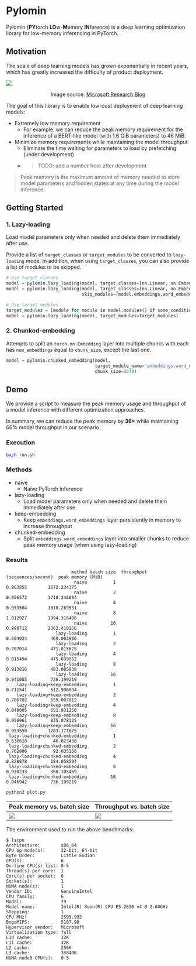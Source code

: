# Pylomin

Pylomin (**PY**torch **LO**w-**M**emory **IN**ference) is a deep learning optimization library for low-memory inferencing in PyTorch.

## Motivation

The scale of deep learning models has grown exponentially in recent years, which has greatly increased the difficulty of product deployment.

![](https://www.microsoft.com/en-us/research/uploads/prod/2021/10/model-size-graph.jpg)

 <p align = "center">
Image source: <a href="https://www.microsoft.com/en-us/research/blog/using-deepspeed-and-megatron-to-train-megatron-turing-nlg-530b-the-worlds-largest-and-most-powerful-generative-language-model/">Microsoft Research Blog</a>
</p>


The goal of this library is to enable low-cost deployment of deep learning models:

+ Extremely low memory requirement
  + For example, we can reduce the peak memory requirement for the inference of a BERT-like model (with 1.6 GiB parameters) to 46 MiB.
+ Minimize memory requirements while maintaining the model throughput
  + Eliminate the time waiting for parameters to load by prefetching (under development)
  + > TODO: add a number here after development

> Peak memory is the maximum amount of memory needed to store model parameters and hidden states at any time during the model inference.


## Getting Started

### 1. Lazy-loading

Load model parameters only when needed and delete them immediately after use.

Provide a list of `target_classes` or `target_modules` to be converted to `lazy-loading` mode.
In addition, when using `target_classes`, you can also provide a list of modules to be skipped.

```python
# Use target_classes
model = pylomin.lazy_loading(model, target_classes=[nn.Linear, nn.Embedding])
model = pylomin.lazy_loading(model, target_classes=[nn.Linear, nn.Embedding],
                             skip_modules=[model.embeddings.word_embeddings])

# Use target_modules
target_modules = [module for module in model.modules() if some_condition]
model = pylomin.lazy_loading(model, target_modules=target_modules)
```

### 2. Chunked-embedding

Attempts to split an `torch.nn.Embedding` layer into multiple chunks with each has `num_embeddings` equal to `chunk_size`, except the last one.

```python
model = pylomin.chunked_embedding(model,
                                  target_module_name='embeddings.word_embeddings',
                                  chunk_size=2048)
```

## Demo

We provide a script to measure the peak memory usage and throughput of a model inference with different optimization approaches.

In summary, we can reduce the peak memory by **36×** while maintaining 66% model throughput in our scenario.

### Execution

```bash
bash run.sh
```

### Methods

+ naive
  + Naïve PyTorch inference
+ lazy-loading
  + Load model parameters only when needed and delete them immediately after use
+ keep-embedding
  + Keep `embeddings.word_embeddings` layer persistently in memory to increase throughput
+ chunked-embedding
  + Split `embeddings.word_embeddings` layer into smaller chunks to reduce peak memory usage (when using lazy-loading)

### Results

```
                         method batch size  throughput (sequences/second)  peak memory (MiB)
                          naive          1                       0.963855        1672.234375
                          naive          2                       0.956572        1718.246094
                          naive          4                       0.953584        1810.269531
                          naive          8                       1.012927        1994.316406
                          naive         16                       0.990712        2362.410156
                   lazy-loading          1                       0.604924         469.003906
                   lazy-loading          2                       0.707014         471.015625
                   lazy-loading          4                       0.815494         475.039062
                   lazy-loading          8                       0.913816         483.085938
                   lazy-loading         16                       0.941055         736.199219
    lazy-loading+keep-embedding          1                       0.711541         512.996094
    lazy-loading+keep-embedding          2                       0.786782         559.007812
    lazy-loading+keep-embedding          4                       0.849005         651.031250
    lazy-loading+keep-embedding          8                       0.956961         835.078125
    lazy-loading+keep-embedding         16                       0.953550        1203.171875
 lazy-loading+chunked-embedding          1                       0.636618          46.023438
 lazy-loading+chunked-embedding          2                       0.762806          92.035156
 lazy-loading+chunked-embedding          4                       0.828878         184.058594
 lazy-loading+chunked-embedding          8                       0.930233         368.105469
 lazy-loading+chunked-embedding         16                       0.946942         736.199219
```

```bash
python3 plot.py
```

| Peak memory vs. batch size | Throughput vs. batch size |
| -------- | -------- |
|  [![](https://i.imgur.com/F52U6XL.png)](https://i.imgur.com/F52U6XL.pn)   | [![](https://i.imgur.com/YQu0k3J.png)](https://i.imgur.com/YQu0k3J.png)  |


The environment used to run the above benchmarks:

```
$ lscpu
Architecture:        x86_64
CPU op-mode(s):      32-bit, 64-bit
Byte Order:          Little Endian
CPU(s):              6
On-line CPU(s) list: 0-5
Thread(s) per core:  1
Core(s) per socket:  6
Socket(s):           1
NUMA node(s):        1
Vendor ID:           GenuineIntel
CPU family:          6
Model:               79
Model name:          Intel(R) Xeon(R) CPU E5-2690 v4 @ 2.60GHz
Stepping:            1
CPU MHz:             2593.992
BogoMIPS:            5187.98
Hypervisor vendor:   Microsoft
Virtualization type: full
L1d cache:           32K
L1i cache:           32K
L2 cache:            256K
L3 cache:            35840K
NUMA node0 CPU(s):   0-5
```
